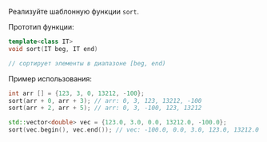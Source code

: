 ﻿Реализуйте шаблонную функции `sort`.

Прототип функции:
```cpp
template<class IT>
void sort(IT beg, IT end)

// сортирует элементы в диапазоне [beg, end)
```

Пример использования:
```cpp
int arr [] = {123, 3, 0, 13212, -100};
sort(arr + 0, arr + 3); // arr: 0, 3, 123, 13212, -100
sort(arr + 2, arr + 5); // arr: 0, 3, -100, 123, 13212

std::vector<double> vec = {123.0, 3.0, 0.0, 13212.0, -100.0};
sort(vec.begin(), vec.end()); // vec: -100.0, 0.0, 3.0, 123.0, 13212.0
```

